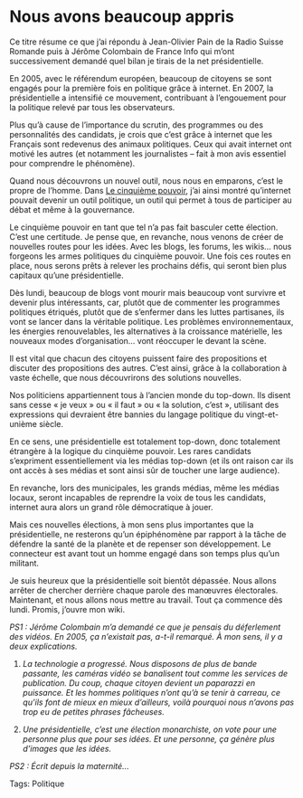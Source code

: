 # Nous avons beaucoup appris

Ce titre résume ce que j’ai répondu à Jean-Olivier Pain de la Radio Suisse Romande puis à Jérôme Colombain de France Info qui m’ont successivement demandé quel bilan je tirais de la net présidentielle.

En 2005, avec le référendum européen, beaucoup de citoyens se sont engagés pour la première fois en politique grâce à internet. En 2007, la présidentielle a intensifié ce mouvement, contribuant à l’engouement pour la politique relevé par tous les observateurs.

Plus qu’à cause de l’importance du scrutin, des programmes ou des personnalités des candidats, je crois que c’est grâce à internet que les Français sont redevenus des animaux politiques. Ceux qui avait internet ont motivé les autres (et notamment les journalistes – fait à mon avis essentiel pour comprendre le phénomène).

Quand nous découvrons un nouvel outil, nous nous en emparons, c’est le propre de l’homme. Dans [Le cinquième pouvoir](/le-cinquieme-pouvoir/), j’ai ainsi montré qu’internet pouvait devenir un outil politique, un outil qui permet à tous de participer au débat et même à la gouvernance.

Le cinquième pouvoir en tant que tel n’a pas fait basculer cette élection. C’est une certitude. Je pense que, en revanche, nous venons de créer de nouvelles routes pour les idées. Avec les blogs, les forums, les wikis… nous forgeons les armes politiques du cinquième pouvoir. Une fois ces routes en place, nous serons prêts à relever les prochains défis, qui seront bien plus capitaux qu’une présidentielle.

Dès lundi, beaucoup de blogs vont mourir mais beaucoup vont survivre et devenir plus intéressants, car, plutôt que de commenter les programmes politiques étriqués, plutôt que de s’enfermer dans les luttes partisanes, ils vont se lancer dans la véritable politique. Les problèmes environnementaux, les énergies renouvelables, les alternatives à la croissance matérielle, les nouveaux modes d’organisation… vont réoccuper le devant la scène.

Il est vital que chacun des citoyens puissent faire des propositions et discuter des propositions des autres. C’est ainsi, grâce à la collaboration à vaste échelle, que nous découvrirons des solutions nouvelles.

Nos politiciens appartiennent tous à l’ancien monde du top-down. Ils disent sans cesse « je veux » ou « il faut » ou « la solution, c’est », utilisant des expressions qui devraient être bannies du langage politique du vingt-et-unième siècle.

En ce sens, une présidentielle est totalement top-down, donc totalement étrangère à la logique du cinquième pouvoir. Les rares candidats s’expriment essentiellement via les médias top-down (et ils ont raison car ils ont accès à ses médias et sont ainsi sûr de toucher une large audience).

En revanche, lors des municipales, les grands médias, même les médias locaux, seront incapables de reprendre la voix de tous les candidats, internet aura alors un grand rôle démocratique à jouer.

Mais ces nouvelles élections, à mon sens plus importantes que la présidentielle, ne resterons qu’un épiphénomène par rapport à la tâche de défendre la santé de la planète et de repenser son développement. Le connecteur est avant tout un homme engagé dans son temps plus qu’un militant.

Je suis heureux que la présidentielle soit bientôt dépassée. Nous allons arrêter de chercher derrière chaque parole des manœuvres électorales. Maintenant, et nous allons nous mettre au travail. Tout ça commence dès lundi. Promis, j’ouvre mon wiki.

*PS1 : Jérôme Colombain m’a demandé ce que je pensais du déferlement des vidéos. En 2005, ça n’existait pas, a-t-il remarqué. À mon sens, il y a deux explications.*

1. *La technologie a progressé. Nous disposons de plus de bande passante, les caméras vidéo se banalisent tout comme les services de publication. Du coup, chaque citoyen devient un paparazzi en puissance. Et les hommes politiques n’ont qu’à se tenir à carreau, ce qu’ils font de mieux en mieux d’ailleurs, voilà pourquoi nous n’avons pas trop eu de petites phrases fâcheuses.*

2. *Une présidentielle, c’est une élection monarchiste, on vote pour une personne plus que pour ses idées. Et une personne, ça génère plus d’images que les idées.*

*PS2 : Écrit depuis la maternité...*

Tags: Politique